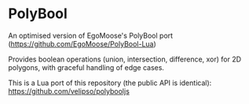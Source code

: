 # PolyBool
An optimised version of EgoMoose's PolyBool port (https://github.com/EgoMoose/PolyBool-Lua)

Provides boolean operations (union, intersection, difference, xor) for 2D polygons, with graceful handling of edge cases.

This is a Lua port of this repository (the public API is identical):
https://github.com/velipso/polybooljs

